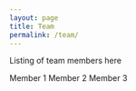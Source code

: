 ```yaml
---
layout: page
title: Team
permalink: /team/
---
```


Listing of team members here

Member 1
Member 2
Member 3
